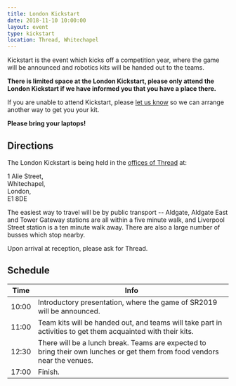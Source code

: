 ```yaml
---
title: London Kickstart
date: 2018-11-10 10:00:00
layout: event
type: kickstart
location: Thread, Whitechapel
---
```


Kickstart is the event which kicks off a competition year, where the game will
be announced and robotics kits will be handed out to the teams.

**There is limited space at the London Kickstart, please only attend the London
Kickstart if we have informed you that you have a place there.**

If you are unable to attend Kickstart, please [let us know][teams-contact] so we
can arrange another way to get you your kit.

**Please bring your laptops!**

## Directions

The London Kickstart is being held in the [offices of Thread][venue-map] at:

1 Alie Street,  
Whitechapel,  
London,  
E1 8DE  

The easiest way to travel will be by public transport -- Aldgate, Aldgate East
and Tower Gateway stations are all within a five minute walk, and Liverpool
Street station is a ten minute walk away. There are also a large number of
busses which stop nearby.

<!-- TODO: find out whether we can provide parking
If you intend to travel by road, please [let us know][teams-contact] so we can
arrange for parking.
 -->

Upon arrival at reception, please ask for Thread.

<!-- TODO: find out what food places are open on a Saturday -->

## Schedule

| Time  | Info |
|-------|------|
| 10:00 | Introductory presentation, where the game of SR2019 will be announced. |
| 11:00 | Team kits will be handed out, and teams will take part in activities to get them acquainted with their kits. |
| 12:30 | There will be a lunch break. Teams are expected to bring their own lunches or get them from food vendors near the venues. |
| 17:00 | Finish. |

[venue-map]: https://goo.gl/UzDEPv
[teams-contact]: mailto:teams@studentrobotics.org
